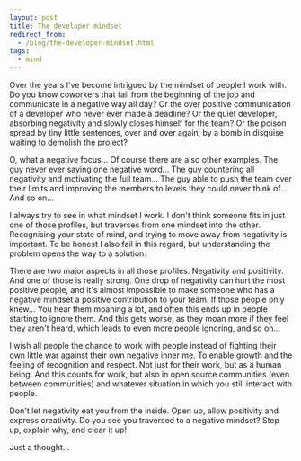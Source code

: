 ```yaml
---
layout: post
title: The developer mindset
redirect_from:
  - /blog/the-developer-mindset.html
tags:
  - mind
---
```


Over the years I've become intrigued by the mindset of people I work with. Do you know coworkers that fail from the
beginning of the job and communicate in a negative way all day? Or the over positive communication of a developer who
never ever made a deadline? Or the quiet developer, absorbing negativity and slowly closes himself for the team? Or the
poison spread by tiny little sentences, over and over again, by a bomb in disguise waiting to demolish the project?

O, what a negative focus... Of course there are also other examples. The guy never ever saying one negative word... The
guy countering all negativity and motivating the full team... The guy able to push the team over their limits and
improving the members to levels they could never think of... And so on...

I always try to see in what mindset I work. I don't think someone fits in just one of those profiles, but traverses from
one mindset into the other. Recognising your state of mind, and trying to move away from negativity is important. To be
honest I also fail in this regard, but understanding the problem opens the way to a solution.

There are two major aspects in all those profiles. Negativity and positivity. And one of those is really strong. One
drop of negativity can hurt the most positive people, and it's almost impossible to make someone who has a negative
mindset a positive contribution to your team. If those people only knew... You hear them moaning a lot, and often this
ends up in people starting to ignore them. And this gets worse, as they moan more if they feel they aren't heard, which
leads to even more people ignoring, and so on...

I wish all people the chance to work with people instead of fighting their own little war against their own negative
inner me. To enable growth and the feeling of recognition and respect. Not just for their work, but as a human being.
And this counts for work, but also in open source communities (even between communities) and whatever situation in which
you still interact with people.

Don't let negativity eat you from the inside. Open up, allow positivity and express creativity. Do you see you traversed
to a negative mindset? Step up, explain why, and clear it up!

Just a thought...